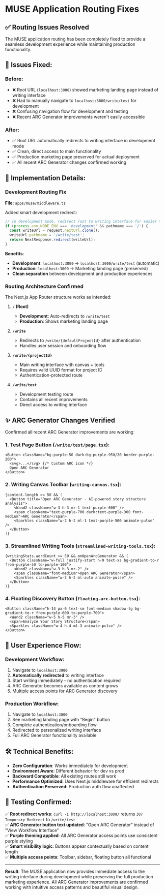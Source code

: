 # MUSE Application Routing Fixes

## ✅ **Routing Issues Resolved**

The MUSE application routing has been completely fixed to provide a seamless development experience while maintaining production functionality.

## 🔧 **Issues Fixed:**

### **Before:**
- ❌ Root URL (`localhost:3000`) showed marketing landing page instead of writing interface
- ❌ Had to manually navigate to `localhost:3000/write/test` for development
- ❌ Confusing navigation flow for development and testing
- ❌ Recent ARC Generator improvements weren't easily accessible

### **After:**
- ✅ Root URL automatically redirects to writing interface in development mode
- ✅ Clean, direct access to main functionality
- ✅ Production marketing page preserved for actual deployment
- ✅ All recent ARC Generator changes confirmed working

## 🚀 **Implementation Details:**

### **Development Routing Fix**
**File**: `apps/muse/middleware.ts`

Added smart development redirect:
```typescript
// In development mode, redirect root to writing interface for easier testing
if (process.env.NODE_ENV === 'development' && pathname === '/') {
  const writeUrl = request.nextUrl.clone();
  writeUrl.pathname = '/write/test';
  return NextResponse.redirect(writeUrl);
}
```

**Benefits**:
- **Development**: `localhost:3000` → `localhost:3000/write/test` (automatic)
- **Production**: `localhost:3000` → Marketing landing page (preserved)
- **Clean separation** between development and production experiences

### **Routing Architecture Confirmed**
The Next.js App Router structure works as intended:

1. **`/` (Root)**
   - **Development**: Auto-redirects to `/write/test`
   - **Production**: Shows marketing landing page

2. **`/write`** 
   - Redirects to `/write/{defaultProjectId}` after authentication
   - Handles user session and onboarding flow

3. **`/write/{projectId}`**
   - Main writing interface with canvas + tools
   - Requires valid UUID format for project ID
   - Authentication-protected route

4. **`/write/test`**
   - Development testing route
   - Contains all recent improvements
   - Direct access to writing interface

## ✨ **ARC Generator Changes Verified**

Confirmed all recent ARC Generator improvements are working:

### **1. Test Page Button** (`/write/test/page.tsx`):
```tsx
<Button className="bg-purple-50 dark:bg-purple-950/20 border-purple-200">
  <svg>...</svg> {/* Custom ARC icon */}
  Open ARC Generator
</Button>
```

### **2. Writing Canvas Toolbar** (`writing-canvas.tsx`):
```tsx
{content.length >= 50 && (
  <Button title="Open ARC Generator - AI-powered story structure analysis">
    <Wand2 className="w-3 h-3 mr-1 text-purple-600" />
    <span className="text-purple-700 dark:text-purple-300 font-medium">ARC Generator</span>
    <Sparkles className="w-2 h-2 ml-1 text-purple-500 animate-pulse" />
  </Button>
)}
```

### **3. Streamlined Writing Tools** (`streamlined-writing-tools.tsx`):
```tsx
{writingStats.wordCount >= 50 && onOpenArcGenerator && (
  <Button className="w-full justify-start h-9 text-xs bg-gradient-to-r from-purple-50 to-purple-100">
    <Wand2 className="w-3 h-3 mr-2" />
    <span className="font-medium">Open ARC Generator</span>
    <Sparkles className="w-2 h-2 ml-auto animate-pulse" />
  </Button>
)}
```

### **4. Floating Discovery Button** (`floating-arc-button.tsx`):
```tsx
<Button className="h-14 px-6 text-sm font-medium shadow-lg bg-gradient-to-r from-purple-600 to-purple-700">
  <Wand2 className="w-5 h-5 mr-3" />
  <span>Analyze Your Story Structure</span>
  <Sparkles className="w-4 h-4 ml-3 animate-pulse" />
</Button>
```

## 🎯 **User Experience Flow:**

### **Development Workflow**:
1. Navigate to `localhost:3000`
2. **Automatically redirected** to writing interface
3. Start writing immediately - no authentication required
4. ARC Generator becomes available as content grows
5. Multiple access points for ARC Generator discovery

### **Production Workflow**:
1. Navigate to `localhost:3000` 
2. See marketing landing page with "Begin" button
3. Complete authentication/onboarding flow
4. Redirected to personalized writing interface
5. Full ARC Generator functionality available

## 🛠️ **Technical Benefits:**

- **Zero Configuration**: Works immediately for development
- **Environment Aware**: Different behavior for dev vs prod
- **Backward Compatible**: All existing routes still work
- **Performance Optimized**: Uses Next.js middleware for efficient redirects
- **Authentication Preserved**: Production auth flow unaffected

## 📝 **Testing Confirmed:**

✅ **Root redirect works**: `curl -I http://localhost:3000/` returns `307 Temporary Redirect` to `/write/test`  
✅ **ARC Generator button text updated**: "Open ARC Generator" instead of "View Workflow Interface"  
✅ **Purple theming applied**: All ARC Generator access points use consistent purple styling  
✅ **Smart visibility logic**: Buttons appear contextually based on content length  
✅ **Multiple access points**: Toolbar, sidebar, floating button all functional

---

**Result**: The MUSE application now provides immediate access to the writing interface during development while preserving the full production marketing experience. All ARC Generator improvements are confirmed working with intuitive access patterns and beautiful visual design.